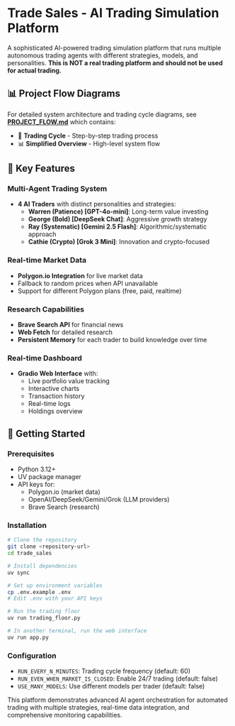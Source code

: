# Trade Sales - AI Trading Simulation Platform

A sophisticated AI-powered trading simulation platform that runs multiple autonomous trading agents with different strategies, models, and personalities. **This is NOT a real trading platform and should not be used for actual trading.**

## 📊 Project Flow Diagrams

For detailed system architecture and trading cycle diagrams, see **[PROJECT_FLOW.md](PROJECT_FLOW.md)** which contains:
- 🔄 **Trading Cycle** - Step-by-step trading process
- 📊 **Simplified Overview** - High-level system flow

## 🎯 Key Features

### **Multi-Agent Trading System**
- **4 AI Traders** with distinct personalities and strategies:
  - **Warren (Patience) [GPT-4o-mini]**: Long-term value investing
  - **George (Bold) [DeepSeek Chat]**: Aggressive growth strategy
  - **Ray (Systematic) [Gemini 2.5 Flash]**: Algorithmic/systematic approach
  - **Cathie (Crypto) [Grok 3 Mini]**: Innovation and crypto-focused

### **Real-time Market Data**
- **Polygon.io Integration** for live market data
- Fallback to random prices when API unavailable
- Support for different Polygon plans (free, paid, realtime)

### **Research Capabilities**
- **Brave Search API** for financial news
- **Web Fetch** for detailed research
- **Persistent Memory** for each trader to build knowledge over time

### **Real-time Dashboard**
- **Gradio Web Interface** with:
  - Live portfolio value tracking
  - Interactive charts
  - Transaction history
  - Real-time logs
  - Holdings overview

## 🚀 Getting Started

### Prerequisites
- Python 3.12+
- UV package manager
- API keys for:
  - Polygon.io (market data)
  - OpenAI/DeepSeek/Gemini/Grok (LLM providers)
  - Brave Search (research)

### Installation
```bash
# Clone the repository
git clone <repository-url>
cd trade_sales

# Install dependencies
uv sync

# Set up environment variables
cp .env.example .env
# Edit .env with your API keys

# Run the trading floor
uv run trading_floor.py

# In another terminal, run the web interface
uv run app.py
```

### Configuration
- `RUN_EVERY_N_MINUTES`: Trading cycle frequency (default: 60)
- `RUN_EVEN_WHEN_MARKET_IS_CLOSED`: Enable 24/7 trading (default: false)
- `USE_MANY_MODELS`: Use different models per trader (default: false)

This platform demonstrates advanced AI agent orchestration for automated trading with multiple strategies, real-time data integration, and comprehensive monitoring capabilities.

